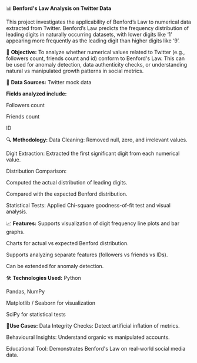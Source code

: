 📊 **Benford's Law Analysis on Twitter Data**

This project investigates the applicability of Benford’s Law to numerical data extracted from Twitter. Benford’s Law predicts the frequency distribution of leading digits in naturally occurring datasets, with lower digits like ‘1’ appearing more frequently as the leading digit than higher digits like ‘9’.

🧠 **Objective:**
To analyze whether numerical values related to Twitter (e.g., followers count, friends count and id) conform to Benford's Law. This can be used for anomaly detection, data authenticity checks, or understanding natural vs manipulated growth patterns in social metrics.

📂 **Data Sources:**
Twitter mock data

**Fields analyzed include:**

Followers count

Friends count

ID

🔍 **Methodology:**
Data Cleaning: Removed null, zero, and irrelevant values.

Digit Extraction: Extracted the first significant digit from each numerical value.

Distribution Comparison:

Computed the actual distribution of leading digits.

Compared with the expected Benford distribution.

Statistical Tests: Applied Chi-square goodness-of-fit test and visual analysis.

📈 **Features:**
Supports visualization of digit frequency line plots and bar graphs.

Charts for actual vs expected Benford distribution.

Supports analyzing separate features (followers vs friends vs IDs).

Can be extended for anomaly detection.

🛠 **Technologies Used:**
Python

Pandas, NumPy

Matplotlib / Seaborn for visualization

SciPy for statistical tests

**📌Use Cases:**
Data Integrity Checks: Detect artificial inflation of metrics.

Behavioural Insights: Understand organic vs manipulated accounts.

Educational Tool: Demonstrates Benford's Law on real-world social media data.

